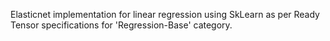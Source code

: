 Elasticnet implementation for linear regression using SkLearn as per Ready Tensor specifications for 'Regression-Base' category.
